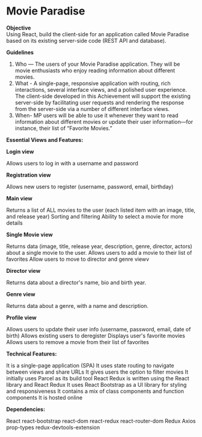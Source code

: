 # Movie Paradise

<b>Objective</b> 
<br>
Using React, build the client-side for an application called Movie Paradise based on its existing server-side code (REST API and database).

<b>Guidelines</b>
1. Who — The users of your Movie Paradise application. They will be movie enthusiasts who enjoy reading information about different movies.
2. What - A single-page, responsive application with routing, rich interactions, several interface views, and a polished user experience. The client-side developed in this Achievement will support the existing server-side by facilitating user requests and rendering the response from the server-side via a number of different interface views.
3. When-  MP users will be able to use it whenever they want to read information about different movies or update their user information—for instance, their list of “Favorite Movies.”

<b>Essential Views and Features:</b>

<b>Login view</b>

Allows users to log in with a username and password

<b>Registration view</b>

Allows new users to register (username, password, email, birthday)

<b>Main view</b>

Returns a list of ALL movies to the user (each listed item with an image, title, and release year)
Sorting and filtering
Ability to select a movie for more details

<b>Single Movie view</b>

Returns data (image, title, release year, description, genre, director, actors) about a single movie to the user.
Allows users to add a movie to their list of favorites
Allow users to move to director and genre viewv


<b>Director view</b>

Returns data about a director's name, bio and birth year.


<b>Genre view</b>

Returns data about a genre, with a name and description.

<b>Profile view</b>

Allows users to update their user info (username, password, email, date of birth)
Allows existing users to deregister
Displays user's favorite movies
Allows users to remove a movie from their list of favorites


<b>Technical Features:
</b>

It is a single-page application (SPA)
It uses state routing to navigate between views and share URLs
It gives users the option to filter movies
It initially uses Parcel as its build tool
React Redux is written using the React library and React Redux
It uses React Bootstrap as a UI library for styling and responsiveness
It contains a mix of class components and function components
It is hosted online

<b>Dependencies:</b>

React
react-bootstrap
react-dom
react-redux
react-router-dom
Redux
Axios
prop-types
redux-devtools-extension
